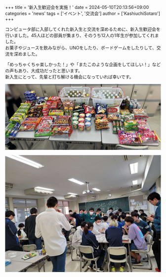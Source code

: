 +++
title = '新入生歓迎会を実施！'
date = 2024-05-10T20:13:56+09:00
categories = 'news'
tags = ['イベント', '交流会']
author = ['KashiuchiSotaro']
+++

コンピュータ部に入部してくれた新入生と交流を深めるために、新入生歓迎会を行いました。45人ほどの部員が集まり、そのうち12人の1年生が参加してくれました。  
お菓子やジュースを飲みながら、UNOをしたり、ボードゲームをしたりして、交流を深めました。

「めっちゃくちゃ楽しかった！」や「またこのような企画をしてほしい！」などの声もあり、大成功だったと思います。  
新入生にとって、先輩と打ち解ける機会になっていれば幸いです。

![大量のおかし](./おかし.jpg)

![写真](./新入生歓迎会の様子.jpg)
